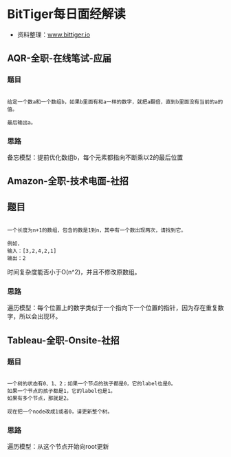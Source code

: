 # BitTiger每日面经解读

- 资料整理：www.bittiger.io


## AQR-全职-在线笔试-应届

### 题目

```

给定一个数a和一个数组b，如果b里面有和a一样的数字，就把a翻倍，直到b里面没有当前的a的值。

最后输出a。

```

### 思路

备忘模型：提前优化数组b，每个元素都指向不断乘以2的最后位置



## Amazon-全职-技术电面-社招

## 题目

```

一个长度为n+1的数组，包含的数是1到n，其中有一个数出现两次，请找到它。

例如，
输入：[3,2,4,2,1]
输出：2
```

时间复杂度能否小于O(n^2)，并且不修改原数组。

### 思路

遍历模型：每个位置上的数字类似于一个指向下一个位置的指针，因为存在重复数字，所以会出现环。

## Tableau-全职-Onsite-社招

### 题目

```

一个树的状态有0、1、2；如果一个节点的孩子都是0，它的label也是0。
如果一个节点的孩子都是1，它的label也是1。
如果有多个节点，那就是2。

现在把一个node改成1或者0，请更新整个树。

```

### 思路

遍历模型：从这个节点开始向root更新
